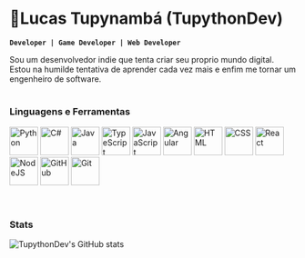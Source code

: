 # 🐍Lucas Tupynambá (TupythonDev)

**`Developer | Game Developer | Web Developer`**

Sou um desenvolvedor indie que tenta criar seu proprio mundo digital. Estou na humilde tentativa de aprender cada vez mais e enfim me tornar um engenheiro de software.

#

### Linguagens e Ferramentas

<div class="container" >
    <img alt="Python" width="50px" src="https://cdn.jsdelivr.net/gh/devicons/devicon/icons/python/python-original.svg"/>
    <img alt="C#" width="50px" src="https://cdn.jsdelivr.net/gh/devicons/devicon/icons/csharp/csharp-original.svg"/>
    <img alt="Java" width="50px" src="https://cdn.jsdelivr.net/gh/devicons/devicon/icons/java/java-original.svg"/>
    <img alt="TypeScript" width="50px" src="https://cdn.jsdelivr.net/gh/devicons/devicon/icons/typescript/typescript-original.svg"/>
    <img alt="JavaScript" width="50px" src="https://cdn.jsdelivr.net/gh/devicons/devicon/icons/javascript/javascript-plain.svg"/>
    <img alt="Angular" width="50px" src="https://cdn.jsdelivr.net/gh/devicons/devicon/icons/angularjs/angularjs-plain.svg"/>
    <img alt="HTML" width="50px" src="https://cdn.jsdelivr.net/gh/devicons/devicon/icons/html5/html5-original.svg"/>
    <img alt="CSS" width="50px" src="https://cdn.jsdelivr.net/gh/devicons/devicon/icons/css3/css3-original.svg"/>
    <img alt="React" width="50px" src="https://cdn.jsdelivr.net/gh/devicons/devicon/icons/react/react-original.svg"/>
    <img alt="NodeJS" width="50px" src="https://cdn.jsdelivr.net/gh/devicons/devicon/icons/nodejs/nodejs-original.svg"/>
    <img alt="GitHub" width="50px" src="https://cdn.jsdelivr.net/gh/devicons/devicon/icons/github/github-original.svg"/>
    <img alt="Git" width="50px" src="https://cdn.jsdelivr.net/gh/devicons/devicon/icons/git/git-original.svg"/>
</div>
<br/>

#

### Stats

![TupythonDev's GitHub stats](https://github-readme-stats.vercel.app/api?username=tupythondev&show_icons=true&theme=gruvbox)
